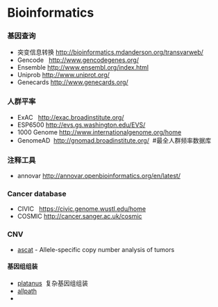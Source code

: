 # Bioinformatics


### 基因查询
* 突变信息转换 http://bioinformatics.mdanderson.org/transvarweb/
* Gencode   http://www.gencodegenes.org/
* Ensemble   http://www.ensembl.org/index.html
* Uniprob   http://www.uniprot.org/
* Genecards http://www.genecards.org/

### 人群平率
* ExAC   http://exac.broadinstitute.org/
* ESP6500 http://evs.gs.washington.edu/EVS/
* 1000 Genome http://www.internationalgenome.org/home
* GenomeAD  http://gnomad.broadinstitute.org/  #最全人群频率数据库


### 注释工具
* annovar http://annovar.openbioinformatics.org/en/latest/

### Cancer database
* CIVIC   https://civic.genome.wustl.edu/home
* COSMIC  http://cancer.sanger.ac.uk/cosmic


### CNV

* [ascat](https://github.com/Crick-CancerGenomics/ascat) - Allele-specific copy number analysis of tumors



#### 基因组组装
* [platanus](http://platanus.bio.titech.ac.jp)  复杂基因组组装
* [allpath](http://software.broadinstitute.org/allpaths-lg/blog/)  
* 
